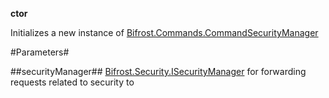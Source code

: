 **ctor**

Initializes a new instance of [Bifrost.Commands.CommandSecurityManager](Bifrost.Commands.CommandSecurityManager)

#Parameters#


##securityManager##
[Bifrost.Security.ISecurityManager](Bifrost.Security.ISecurityManager) for forwarding requests related to security to
